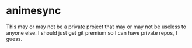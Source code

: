 # animesync
This may or may not be a private project that may or may not be useless to anyone else. I should just get git premium so I can have private repos, I guess.
